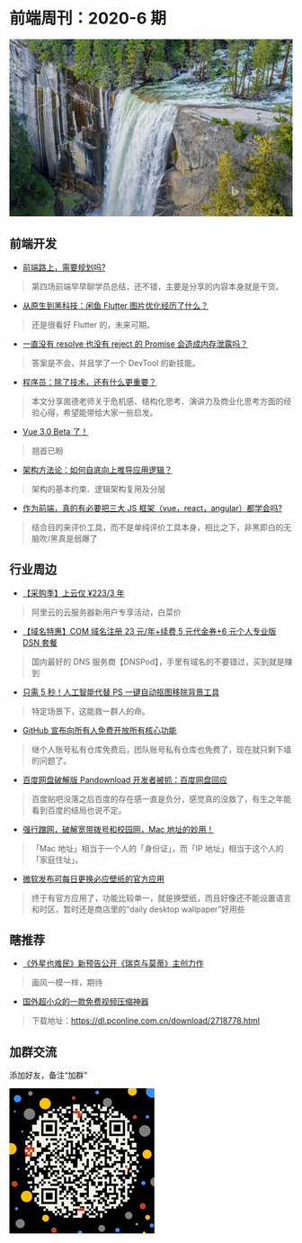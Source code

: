# 前端周刊：2020-6 期

[![](/img/bing/BingWallpaper-2020-04-18.jpg?imageMogr2/thumbnail/960x)](https://cn.bing.com/search?q=春季瀑布)

## 前端开发

- [前端路上，需要规划吗?](https://juejin.im/post/5e918916e51d4546e5570b41)

> 第四场前端早早聊学员总结，还不错，主要是分享的内容本身就是干货。

- [从原生到黑科技：闲鱼 Flutter 图片优化经历了什么？](https://mp.weixin.qq.com/s?__biz=MzIzOTU0NTQ0MA==&mid=2247495313&idx=1&sn=5dfdbed68c3671e2d79013c445366d70)

> 还是很看好 Flutter 的，未来可期。

- [一直没有 resolve 也没有 reject 的 Promise 会造成内存泄露吗？](https://www.zhihu.com/question/386595851/answer/1153444476)

> 答案是不会，并且学了一个 DevTool 的新技能。

- [程序员：除了技术，还有什么更重要？](https://mp.weixin.qq.com/s?__biz=MzIzOTU0NTQ0MA==&mid=2247495392&idx=1&sn=55d85a31d4879ba62d9533619fc79572)

> 本文分享崮德老师关于危机感、结构化思考、演讲力及商业化思考方面的经验心得，希望能带给大家一些启发。

- [Vue 3.0 Beta 了！](https://github.com/vuejs/vue-next#status-beta)

> 翘首已盼

- [架构方法论：如何自底向上推导应用逻辑？](https://mp.weixin.qq.com/s?__biz=MzIzOTU0NTQ0MA==&mid=2247495350&idx=1&sn=b5a439dd0ca56cf40a7dbee326ca5c67)

> 架构的基本约束、逻辑架构复用及分层

- [作为前端，真的有必要把三大 JS 框架（vue，react，angular）都学会吗?](https://www.zhihu.com/question/368330227/answer/1159175429?utm_source=wechat_session&utm_medium=social&utm_oi=27046294061056)

> 结合目的来评价工具，而不是单纯评价工具本身，相比之下，非黑即白的无脑吹/黑真是弱爆了

## 行业周边

- [【采购季】上云仅 ¥223/3 年](https://www.aliyun.com/sale-season/2020/procurement-new-members?userCode=y31qmczl)

> 阿里云的云服务器新用户专享活动，白菜价

- [【域名特惠】COM 域名注册 23 元/年+续费 5 元代金券+6 元个人专业版 DSN 套餐](https://www.dnspod.cn/promo/domainscarnival?promo_code=3LIUUR11729&source=sharelink&from=link)

> 国内最好的 DNS 服务商【DNSPod】，手里有域名的不要错过，买到就是赚到

- [只需 5 秒！人工智能代替 PS 一键自动抠图移除背景工具](https://www.remove.bg/zh)

> 特定场景下，这能救一群人的命。

- [GitHub 宣布向所有人免费开放所有核心功能](https://zhuanlan.zhihu.com/p/130813671)

> 继个人账号私有仓库免费后，团队账号私有仓库也免费了，现在就只剩下墙的问题了。

- [百度网盘破解版 Pandownload 开发者被抓：百度网盘回应](https://www.cnbeta.com/articles/tech/967975.htm)

> 百度贴吧没落之后百度的存在感一直是负分，感觉真的没救了，有生之年能看到百度的结局也说不定。

- [强行蹭网，破解宽带拨号和校园网，Mac 地址的妙用！](https://mp.weixin.qq.com/s?__biz=MzUyNzc0ODI1Nw==&mid=2247491429&idx=1&sn=cce12796bd349f6b6d751b9de51ed839)

> 「Mac 地址」相当于一个人的「身份证」，而「IP 地址」相当于这个人的「家庭住址」。

- [微软发布可每日更换必应壁纸的官方应用](https://www.cnbeta.com/articles/tech/968889.htm)

> 终于有官方应用了，功能比较单一，就是换壁纸，而且好像还不能设置语言和时区，暂时还是商店里的“daily desktop wallpaper”好用些

## 瞎推荐

- [《外星也难民》新预告公开《瑞克与莫蒂》主创力作](https://hot.cnbeta.com/articles/comic/968111.htm)

> 画风一模一样，期待

- [国外超小众的一款免费视频压缩神器](https://www.zhihu.com/question/21065451/answer/1158175657?utm_source=wechat_session&utm_medium=social&utm_oi=27046294061056&utm_content=pu)

> 下载地址：https://dl.pconline.com.cn/download/2718778.html

## 加群交流

添加好友，备注“加群”

![refned_x](/img/a/refined-x.jpg)
